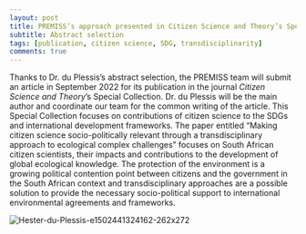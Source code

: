 ```yaml
---
layout: post
title: PREMISS’s approach presented in Citizen Science and Theory’s Special Collection
subtitle: Abstract selection 
tags: [publication, citizen science, SDG, transdisciplinarity]
comments: true
---
```


Thanks to Dr. du Plessis’s abstract selection, the PREMISS team will submit an article in September 2022 for its publication in the journal *Citizen Science and Theory*’s Special Collection.
Dr. du Plessis will be the main author and coordinate our team for the common writing of the article.
This Special Collection focuses on contributions of citizen science to the SDGs and international development frameworks.
The paper entitled “Making citizen science socio-politically relevant through a transdisciplinary approach to ecological complex challenges” focuses on South African citizen scientists, their impacts and contributions to the development of global ecological knowledge.
The protection of the environment is a growing political contention point between citizens and the government in the South African context and transdisciplinary approaches are a possible solution to provide the necessary socio-political support to international environmental agreements and frameworks. 

![Hester-du-Plessis-e1502441324162-262x272](https://user-images.githubusercontent.com/87107232/177083396-ae1ce332-2c7e-4645-b5da-0ac8d2e0c675.jpg)

